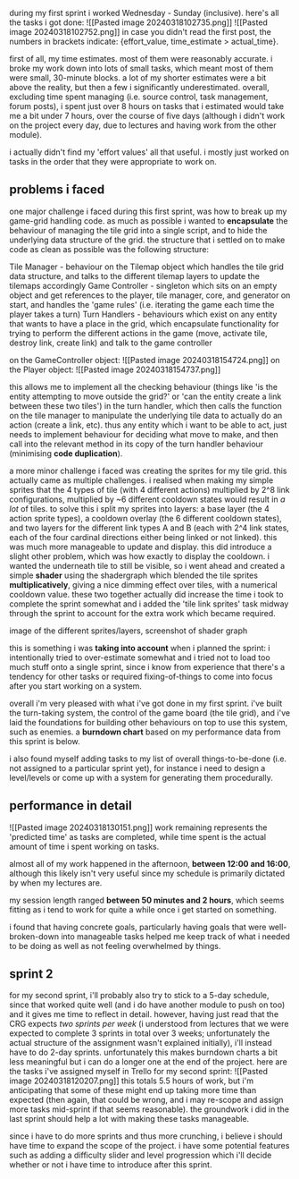during my first sprint i worked Wednesday - Sunday (inclusive). here's all the tasks i got done:
![[Pasted image 20240318102735.png]]
![[Pasted image 20240318102752.png]]
in case you didn't read the first post, the numbers in brackets indicate: {effort_value, time_estimate > actual_time}.

first of all, my time estimates. most of them were reasonably accurate. i broke my work down into lots of small tasks, which meant most of them were small, 30-minute blocks. a lot of my shorter estimates were a bit above the reality, but then a few i significantly underestimated. overall, excluding time spent managing (i.e. source control, task management, forum posts), i spent just over 8 hours on tasks that i estimated would take me a bit under 7 hours, over the course of five days (although i didn't work on the project every day, due to lectures and having work from the other module).

i actually didn't find my 'effort values' all that useful. i mostly just worked on tasks in the order that they were appropriate to work on.

## problems i faced
one major challenge i faced during this first sprint, was how to break up my game-grid handling code. as much as possible i wanted to **encapsulate** the behaviour of managing the tile grid into a single script, and to hide the underlying data structure of the grid. the structure that i settled on to make code as clean as possible was the following structure:

Tile Manager - behaviour on the Tilemap object which handles the tile grid data structure, and talks to the different tilemap layers to update the tilemaps accordingly
Game Controller - singleton which sits on an empty object and get references to the player, tile manager, core, and generator on start, and handles the 'game rules' (i.e. iterating the game each time the player takes a turn)
Turn Handlers - behaviours which exist on any entity that wants to have a place in the grid, which encapsulate functionality for trying to perform the different actions in the game (move, activate tile, destroy link, create link) and talk to the game controller

on the GameController object:
![[Pasted image 20240318154724.png]]
on the Player object:
![[Pasted image 20240318154737.png]]

this allows me to implement all the checking behaviour (things like 'is the entity attempting to move outside the grid?' or 'can the entity create a link between these two tiles') in the turn handler, which then calls the function on the tile manager to manipulate the underlying tile data to actually do an action (create a link, etc). thus any entity which i want to be able to act, just needs to implement behaviour for deciding what move to make, and then call into the relevant method in its copy of the turn handler behaviour (minimising **code duplication**).


a more minor challenge i faced was creating the sprites for my tile grid. this actually came as multiple challenges. i realised when making my simple sprites that the 4 types of tile (with 4 different actions) multiplied by 2^8 link configurations, multiplied by ~6 different cooldown states would result in *a lot* of tiles. to solve this i split my sprites into layers: a base layer (the 4 action sprite types), a cooldown overlay (the 6 different cooldown states), and two layers for the different link types A and B (each with 2^4 link states, each of the four cardinal directions either being linked or not linked). this was much more manageable to update and display.
this did introduce a slight other problem, which was how exactly to display the cooldown. i wanted the underneath tile to still be visible, so i went ahead and created a simple **shader** using the shadergraph which blended the tile sprites **multiplicatively**, giving a nice dimming effect over tiles, with a numerical cooldown value.
these two together actually did increase the time i took to complete the sprint somewhat and i added the 'tile link sprites' task midway through the sprint to account for the extra work which became required.

image of the different sprites/layers, screenshot of shader graph

this is something i was **taking into account** when i planned the sprint: i intentionally tried to over-estimate somewhat and i tried not to load too much stuff onto a single sprint, since i know from experience that there's a tendency for other tasks or required fixing-of-things to come into focus after you start working on a system.


overall i'm very pleased with what i've got done in my first sprint. i've built the turn-taking system, the control of the game board (the tile grid), and i've laid the foundations for building other behaviours on top to use this system, such as enemies. a **burndown chart** based on my performance data from this sprint is below.

i also found myself adding tasks to my list of overall things-to-be-done (i.e. not assigned to a particular sprint yet), for instance i need to design a level/levels or come up with a system for generating them procedurally.

## performance in detail
![[Pasted image 20240318130151.png]]
work remaining represents the 'predicted time' as tasks are completed, while time spent is the actual amount of time i spent working on tasks.

almost all of my work happened in the afternoon, **between 12:00 and 16:00**, although this likely isn't very useful since my schedule is primarily dictated by when my lectures are.

my session length ranged **between 50 minutes and 2 hours**, which seems fitting as i tend to work for quite a while once i get started on something.

i found that having concrete goals, particularly having goals that were well-broken-down into manageable tasks helped me keep track of what i needed to be doing as well as not feeling overwhelmed by things.

## sprint 2
for my second sprint, i'll probably also try to stick to a 5-day schedule, since that worked quite well (and i do have another module to push on too) and it gives me time to reflect in detail. however, having just read that the CRG expects *two sprints per week* (i understood from lectures that we were expected to complete 3 sprints in total over 3 weeks; unfortunately the actual structure of the assignment wasn't explained initially), i'll instead have to do 2-day sprints. unfortunately this makes burndown charts a bit less meaningful but i can do a longer one at the end of the project. here are the tasks i've assigned myself in Trello for my second sprint:
![[Pasted image 20240318120207.png]]
this totals 5.5 hours of work, but i'm anticipating that some of these might end up taking more time than expected (then again, that could be wrong, and i may re-scope and assign more tasks mid-sprint if that seems reasonable).
the groundwork i did in the last sprint should help a lot with making these tasks manageable. 

since i have to do more sprints and thus more crunching, i believe i should have time to expand the scope of the project. i have some potential features such as adding a difficulty slider and level progression which i'll decide whether or not i have time to introduce after this sprint.